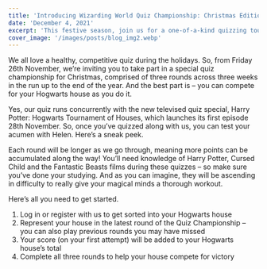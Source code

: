 ```yaml
---
title: 'Introducing Wizarding World Quiz Championship: Christmas Edition'
date: 'December 4, 2021'
excerpt: 'This festive season, join us for a one-of-a-kind quizzing tournament here on WizardingWorld.com – where you can compete with your Hogwarts house! Join us for round THREE now!'
cover_image: '/images/posts/blog_img2.webp'
---
```


We all love a healthy, competitive quiz during the holidays. So, from Friday 26th November, we’re inviting you to take part in a special quiz championship for Christmas, comprised of three rounds across three weeks in the run up to the end of the year. And the best part is – you can compete for your Hogwarts house as you do it.

Yes, our quiz runs concurrently with the new televised quiz special, Harry Potter: Hogwarts Tournament of Houses, which launches its first episode 28th November. So, once you’ve quizzed along with us, you can test your acumen with Helen. Here’s a sneak peek.

Each round will be longer as we go through, meaning more points can be accumulated along the way! You’ll need knowledge of Harry Potter, Cursed Child and the Fantastic Beasts films during these quizzes – so make sure you’ve done your studying. And as you can imagine, they will be ascending in difficulty to really give your magical minds a thorough workout.

Here’s all you need to get started.

1. Log in or register with us to get sorted into your Hogwarts house
2. Represent your house in the latest round of the Quiz Championship – you can also play previous rounds you may have missed
3. Your score (on your first attempt) will be added to your Hogwarts house’s total
4. Complete all three rounds to help your house compete for victory